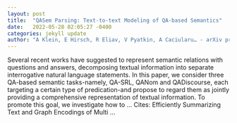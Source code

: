 ```yaml
---
layout: post
title:  "QASem Parsing: Text-to-text Modeling of QA-based Semantics"
date:   2022-05-28 02:05:27 -0400
categories: jekyll update
author: "A Klein, E Hirsch, R Eliav, V Pyatkin, A Caciularu… - arXiv preprint arXiv …, 2022"
---
```

Several recent works have suggested to represent semantic relations with questions and answers, decomposing textual information into separate interrogative natural language statements. In this paper, we consider three QA-based semantic tasks-namely, QA-SRL, QANom and QADiscourse, each targeting a certain type of predication-and propose to regard them as jointly providing a comprehensive representation of textual information. To promote this goal, we investigate how to … Cites: ‪Efficiently Summarizing Text and Graph Encodings of Multi …‬